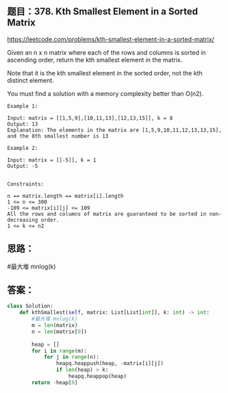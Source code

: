 ## 题目：378. Kth Smallest Element in a Sorted Matrix

https://leetcode.com/problems/kth-smallest-element-in-a-sorted-matrix/

Given an n x n matrix where each of the rows and columns is sorted in ascending order, return the kth smallest element in the matrix.

Note that it is the kth smallest element in the sorted order, not the kth distinct element.

You must find a solution with a memory complexity better than O(n2).

 
```
Example 1:

Input: matrix = [[1,5,9],[10,11,13],[12,13,15]], k = 8
Output: 13
Explanation: The elements in the matrix are [1,5,9,10,11,12,13,13,15], and the 8th smallest number is 13

Example 2:

Input: matrix = [[-5]], k = 1
Output: -5
 

Constraints:

n == matrix.length == matrix[i].length
1 <= n <= 300
-109 <= matrix[i][j] <= 109
All the rows and columns of matrix are guaranteed to be sorted in non-decreasing order.
1 <= k <= n2
```

## 思路：
 #最大堆 mnlog(k)

## 答案：
```python
class Solution:
    def kthSmallest(self, matrix: List[List[int]], k: int) -> int:
        #最大堆 mnlog(k)
        m = len(matrix)
        n = len(matrix[0])
        
        heap = []
        for i in range(m):
            for j in range(n):
                heapq.heappush(heap, -matrix[i][j])
                if len(heap) > k:
                    heapq.heappop(heap)
        return -heap[0]
```
